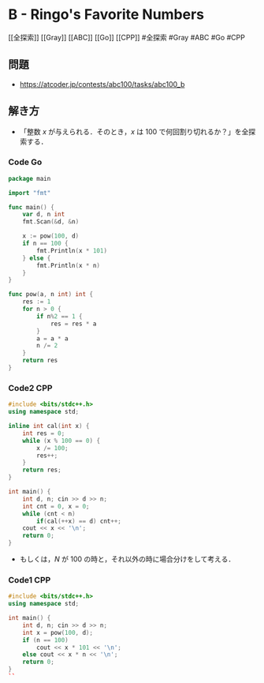 # B - Ringo's Favorite Numbers
[[全探索]] [[Gray]] [[ABC]] [[Go]] [[CPP]]
#全探索 #Gray #ABC #Go #CPP 

## 問題
- https://atcoder.jp/contests/abc100/tasks/abc100_b

## 解き方
- 「整数 $x$ が与えられる．そのとき，$x$ は $100$ で何回割り切れるか？」を全探索する．

### Code Go
```go
package main

import "fmt"

func main() {
	var d, n int
	fmt.Scan(&d, &n)

	x := pow(100, d)
	if n == 100 {
		fmt.Println(x * 101)
	} else {
		fmt.Println(x * n)
	}
}

func pow(a, n int) int {
	res := 1
	for n > 0 {
		if n%2 == 1 {
			res = res * a
		}
		a = a * a
		n /= 2
	}
	return res
}
```

### Code2 CPP
```c++
#include <bits/stdc++.h>
using namespace std;

inline int cal(int x) {
	int res = 0;
	while (x % 100 == 0) {
		x /= 100;
		res++;
	}
	return res;
}

int main() {
	int d, n; cin >> d >> n;
	int cnt = 0, x = 0;
	while (cnt < n)
		if(cal(++x) == d) cnt++;
	cout << x << '\n';
	return 0;
}
```

- もしくは，$N$ が $100$ の時と，それ以外の時に場合分けをして考える．
### Code1 CPP
```c++
#include <bits/stdc++.h>
using namespace std;

int main() {
	int d, n; cin >> d >> n;
	int x = pow(100, d);
	if (n == 100)
		cout << x * 101 << '\n';
	else cout << x * n << '\n';
	return 0;
}
``